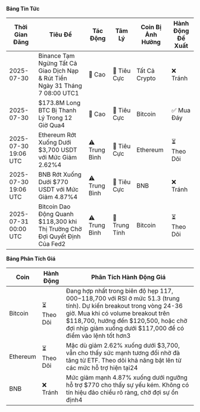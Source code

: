 **Bảng Tin Tức**

| Thời Gian Đăng | Tiêu Đề | Tác Động | Tâm Lý | Coin Bị Ảnh Hưởng | Hành Động Đề Xuất |
|------------------|----------|--------|-----------|------------------|------------------|
| 2025-07-30 | Binance Tạm Ngừng Tất Cả Giao Dịch Nạp & Rút Tiền Ngày 31 Tháng 7 08:00 UTC1 | 🚨 Cao | 🔴 Tiêu Cực | Tất Cả Crypto | ❌ Tránh |
| 2025-07-30 | $173.8M Long BTC Bị Thanh Lý Trong 12 Giờ Qua4 | 🚨 Cao | 🔴 Tiêu Cực | Bitcoin | ✅ Mua Đáy |
| 2025-07-30 19:06 UTC | Ethereum Rớt Xuống Dưới $3,700 USDT với Mức Giảm 2.62%4 | ⚠️ Trung Bình | 🔴 Tiêu Cực | Ethereum | ⏳ Theo Dõi |
| 2025-07-30 19:06 UTC | BNB Rớt Xuống Dưới $770 USDT với Mức Giảm 4.87%4 | ⚠️ Trung Bình | 🔴 Tiêu Cực | BNB | ❌ Tránh |
| 2025-07-31 00:00 UTC | Bitcoin Dao Động Quanh $118,300 khi Thị Trường Chờ Đợi Quyết Định Của Fed2 | ⚠️ Trung Bình | 🔵 Trung Tính | Bitcoin | ⏳ Theo Dõi |

**Bảng Phân Tích Giá**

| Coin | Hành Động | Phân Tích Hành Động Giá |
|------|--------|---------------------|
| Bitcoin | ⏳ Theo Dõi | Đang hợp nhất trong biên độ hẹp $117,000-$118,700 với RSI ở mức 51.3 (trung tính). Dự kiến breakout trong vòng 24-36 giờ. Mua khi có volume breakout trên $118,700, hướng đến $120,500, hoặc chờ đợi nhịp giảm xuống dưới $117,000 để có điểm vào lệnh tốt hơn3 |
| Ethereum | ⏳ Theo Dõi | Mặc dù giảm 2.62% xuống dưới $3,700, vẫn cho thấy sức mạnh tương đối nhờ đà tăng từ ETF. Theo dõi khả năng bật lên từ các mức hỗ trợ hiện tại24 |
| BNB | ❌ Tránh | Mức giảm mạnh 4.87% xuống dưới ngưỡng hỗ trợ $770 cho thấy sự yếu kém. Không có tín hiệu đảo chiều rõ ràng, chờ đợi sự ổn định4 |